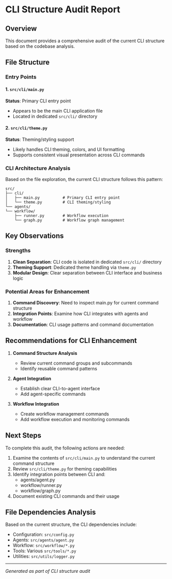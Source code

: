 # CLI Structure Audit Report

## Overview
This document provides a comprehensive audit of the current CLI structure based on the codebase analysis.

## File Structure

### Entry Points

#### 1. `src/cli/main.py`
**Status**: Primary CLI entry point
- Appears to be the main CLI application file
- Located in dedicated `src/cli/` directory

#### 2. `src/cli/theme.py`
**Status**: Theming/styling support
- Likely handles CLI theming, colors, and UI formatting
- Supports consistent visual presentation across CLI commands

### CLI Architecture Analysis

Based on the file exploration, the current CLI structure follows this pattern:

```
src/
├── cli/
│   ├── main.py          # Primary CLI entry point
│   └── theme.py         # CLI theming/styling
└── agents/
└── workflow/
    ├── runner.py        # Workflow execution
    └── graph.py         # Workflow graph management
```

## Key Observations

### Strengths
1. **Clean Separation**: CLI code is isolated in dedicated `src/cli/` directory
2. **Theming Support**: Dedicated theme handling via `theme.py`
3. **Modular Design**: Clear separation between CLI interface and business logic

### Potential Areas for Enhancement
1. **Command Discovery**: Need to inspect main.py for current command structure
2. **Integration Points**: Examine how CLI integrates with agents and workflow
3. **Documentation**: CLI usage patterns and command documentation

## Recommendations for CLI Enhancement

1. **Command Structure Analysis**
   - Review current command groups and subcommands
   - Identify reusable command patterns

2. **Agent Integration**
   - Establish clear CLI-to-agent interface
   - Add agent-specific commands

3. **Workflow Integration**
   - Create workflow management commands
   - Add workflow execution and monitoring commands

## Next Steps

To complete this audit, the following actions are needed:

1. Examine the contents of `src/cli/main.py` to understand the current command structure
2. Review `src/cli/theme.py` for theming capabilities
3. Identify integration points between CLI and:
   - agents/agent.py
   - workflow/runner.py
   - workflow/graph.py
4. Document existing CLI commands and their usage

## File Dependencies Analysis

Based on the current structure, the CLI dependencies include:
- Configuration: `src/config.py`
- Agents: `src/agents/agent.py`
- Workflow: `src/workflow/*.py`
- Tools: Various `src/tools/*.py`
- Utilities: `src/utils/logger.py`

---
*Generated as part of CLI structure audit*